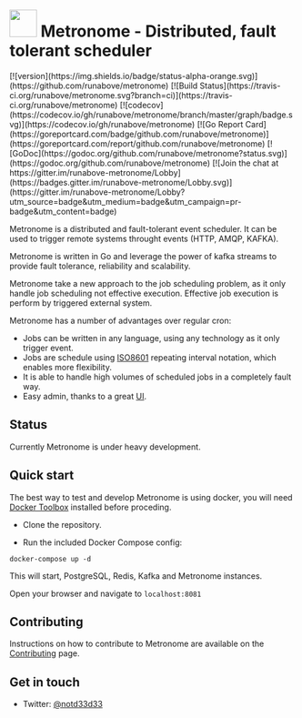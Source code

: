 
<h1><img src="https://rawgithub.com/runabove/metronome/master/icon.svg" width="48" height="48">&nbsp;Metronome - Distributed, fault tolerant scheduler</h1>
[![version](https://img.shields.io/badge/status-alpha-orange.svg)](https://github.com/runabove/metronome)
[![Build Status](https://travis-ci.org/runabove/metronome.svg?branch=ci)](https://travis-ci.org/runabove/metronome)
[![codecov](https://codecov.io/gh/runabove/metronome/branch/master/graph/badge.svg)](https://codecov.io/gh/runabove/metronome)
[![Go Report Card](https://goreportcard.com/badge/github.com/runabove/metronome)](https://goreportcard.com/report/github.com/runabove/metronome)
[![GoDoc](https://godoc.org/github.com/runabove/metronome?status.svg)](https://godoc.org/github.com/runabove/metronome)
[![Join the chat at https://gitter.im/runabove-metronome/Lobby](https://badges.gitter.im/runabove-metronome/Lobby.svg)](https://gitter.im/runabove-metronome/Lobby?utm_source=badge&utm_medium=badge&utm_campaign=pr-badge&utm_content=badge)

Metronome is a distributed and fault-tolerant event scheduler. It can be used to trigger remote systems throught events (HTTP, AMQP, KAFKA).

Metronome is written in Go and leverage the power of kafka streams to provide fault tolerance, reliability and scalability.

Metronome take a new approach to the job scheduling problem, as it only handle job scheduling not effective execution. Effective job execution is perform by triggered external system.

Metronome has a number of advantages over regular cron:
- Jobs can be written in any language, using any technology as it only trigger event.
- Jobs are schedule using [ISO8601][ISO8601] repeating interval notation, which enables more flexibility.
- It is able to handle high volumes of scheduled jobs in a completely fault way.
- Easy admin, thanks to a great [UI][UI].

## Status

Currently Metronome is under heavy development.

## Quick start

The best way to test and develop Metronome is using docker, you will need [Docker Toolbox](https://www.docker.com/docker-toolbox) installed before proceding.

- Clone the repository.

- Run the included Docker Compose config:

`docker-compose up -d`

This will start, PostgreSQL, Redis, Kafka and Metronome instances.

Open your browser and navigate to `localhost:8081`

## Contributing

Instructions on how to contribute to Metronome are available on the [Contributing][Contributing] page.

## Get in touch

- Twitter: [@notd33d33](https://twitter.com/notd33d33)

[UI]: https://github.com/runabove/metronome-ui
[Contributing]: CONTRIBUTING.md
[ISO8601]: http://en.wikipedia.org/wiki/ISO_8601 "ISO8601 Standard"
